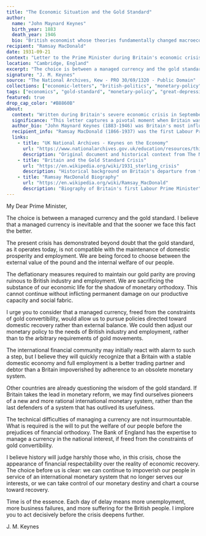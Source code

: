 ```yaml
---
title: "The Economic Situation and the Gold Standard"
author:
  name: "John Maynard Keynes"
  birth_year: 1883
  death_year: 1946
  bio: "British economist whose theories fundamentally changed macroeconomic theory and government economic policies"
recipient: "Ramsay MacDonald"
date: 1931-09-21
context: "Letter to the Prime Minister during Britain's economic crisis, written just days before Britain abandoned the gold standard"
location: "Cambridge, England"
excerpt: "The choice is between a managed currency and the gold standard. I believe that a managed currency is inevitable and that the sooner we face this fact the better."
signature: "J. M. Keynes"
source: "The National Archives, Kew - PRO 30/69/1320 - Public Domain"
collections: ["economic-letters", "british-politics", "monetary-policy"]
tags: ["economics", "gold-standard", "monetary-policy", "great-depression", "british-economy", "currency"]
featured: true
drop_cap_color: "#B8860B"
about:
  context: "Written during Britain's severe economic crisis in September 1931, just days before the country was forced to abandon the gold standard on September 21, 1931. This letter represents Keynes's urgent advice to the Labour government during one of the most critical moments in British economic history."
  significance: "This letter captures a pivotal moment when Britain was forced to choose between maintaining the gold standard and protecting its domestic economy. Keynes's advocacy for abandoning the gold standard proved prescient, as Britain's departure from gold helped its economic recovery."
  author_bio: "John Maynard Keynes (1883-1946) was Britain's most influential economist of the 20th century. His theories about government intervention in markets and deficit spending during recessions revolutionized economic policy worldwide."
  recipient_info: "Ramsay MacDonald (1866-1937) was the first Labour Prime Minister of Britain, serving during the economic crisis of 1929-1935. He faced the difficult choice between party loyalty and forming a National Government to address the economic emergency."
  links:
    - title: "UK National Archives - Keynes on the Economy"
      url: "https://www.nationalarchives.gov.uk/education/resources/thirties-britain/keynes-economy/"
      description: "Original document and historical context from The National Archives"
    - title: "Britain and the Gold Standard Crisis"
      url: "https://en.wikipedia.org/wiki/1931_sterling_crisis"
      description: "Historical background on Britain's departure from the gold standard"
    - title: "Ramsay MacDonald Biography"
      url: "https://en.wikipedia.org/wiki/Ramsay_MacDonald"
      description: "Biography of Britain's first Labour Prime Minister"
---
```


My Dear Prime Minister,

The choice is between a managed currency and the gold standard. I believe that a managed currency is inevitable and that the sooner we face this fact the better.

The present crisis has demonstrated beyond doubt that the gold standard, as it operates today, is not compatible with the maintenance of domestic prosperity and employment. We are being forced to choose between the external value of the pound and the internal welfare of our people.

The deflationary measures required to maintain our gold parity are proving ruinous to British industry and employment. We are sacrificing the substance of our economic life for the shadow of monetary orthodoxy. This cannot continue without inflicting permanent damage on our productive capacity and social fabric.

I urge you to consider that a managed currency, freed from the constraints of gold convertibility, would allow us to pursue policies directed toward domestic recovery rather than external balance. We could then adjust our monetary policy to the needs of British industry and employment, rather than to the arbitrary requirements of gold movements.

The international financial community may initially react with alarm to such a step, but I believe they will quickly recognize that a Britain with a stable domestic economy and full employment is a better trading partner and debtor than a Britain impoverished by adherence to an obsolete monetary system.

Other countries are already questioning the wisdom of the gold standard. If Britain takes the lead in monetary reform, we may find ourselves pioneers of a new and more rational international monetary system, rather than the last defenders of a system that has outlived its usefulness.

The technical difficulties of managing a currency are not insurmountable. What is required is the will to put the welfare of our people before the prejudices of financial orthodoxy. The Bank of England has the expertise to manage a currency in the national interest, if freed from the constraints of gold convertibility.

I believe history will judge harshly those who, in this crisis, chose the appearance of financial respectability over the reality of economic recovery. The choice before us is clear: we can continue to impoverish our people in service of an international monetary system that no longer serves our interests, or we can take control of our monetary destiny and chart a course toward recovery.

Time is of the essence. Each day of delay means more unemployment, more business failures, and more suffering for the British people. I implore you to act decisively before the crisis deepens further.

J. M. Keynes